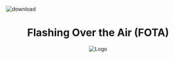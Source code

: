  

![download](https://github.com/MaryamMagdy570/FOTA-NTI-GP/assets/82731141/cabacab1-8540-4511-b029-6ebdbb57262d)

<h1 align="center"> Flashing Over the Air (FOTA)</h1>

<div align="center">
  
![Logo](https://www.google.com/url?sa=i&url=https%3A%2F%2Ffortecloud.com%2Fcloudtech-summit-egypt-2023-hiring-mania%2F&psig=AOvVaw2i2RF8bL9JhA3nnC5_DdFx&ust=1700757878874000&source=images&cd=vfe&opi=89978449&ved=0CBIQjRxqFwoTCMj-_v6G2IIDFQAAAAAdAAAAABAI)

</div>

